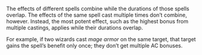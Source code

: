 The effects of different spells combine while the durations of those spells overlap. The effects of the same spell cast multiple times don’t combine, however. Instead, the most potent effect, such as the highest bonus from multiple castings, applies while their durations overlap.

For example, if two wizards cast *mage armor* on the same target, that target gains the spell’s benefit only once; they don’t get multiple AC bonuses.